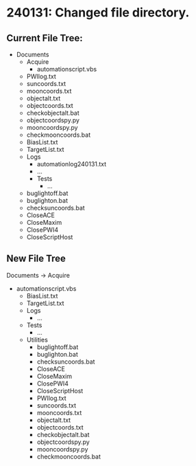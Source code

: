 # 240131: Changed file directory.
## Current File Tree:
* Documents
	* Acquire
	  * automationscript.vbs
    * PWIlog.txt
    * suncoords.txt
    * mooncoords.txt
    * objectalt.txt
    * objectcoords.txt
    * checkobjectalt.bat
    * objectcoordspy.py
    * mooncoordspy.py
    * checkmooncoords.bat
    * BiasList.txt
    * TargetList.txt
    * Logs
      * automationlog240131.txt
      * ...
      * Tests
        * ...
	* buglightoff.bat
	* buglighton.bat
	* checksuncoords.bat
	* CloseACE
	* CloseMaxim
	* ClosePWI4
	* CloseScriptHost
	
## New File Tree
Documents -> Acquire
  * automationscript.vbs
	* BiasList.txt
	* TargetList.txt
	* Logs
		* ...
	* Tests
		* ...
	* Utilities
		* buglightoff.bat
		* buglighton.bat
		* checksuncoords.bat
		* CloseACE
		* CloseMaxim
		* ClosePWI4
		* CloseScriptHost
		* PWIlog.txt
		* suncoords.txt
		* mooncoords.txt
		* objectalt.txt
		* objectcoords.txt
		* checkobjectalt.bat
		* objectcoordspy.py
		* mooncoordspy.py
		* checkmooncoords.bat
